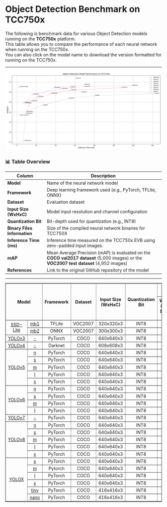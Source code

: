 # Object Detection Benchmark on TCC750x

The following is benchmark data for various Object Detection models running on the **TCC750x** platform.  
This table allows you to compare the performance of each neural network when running on the TCC750x.  
You can also click on the model name to download the version formatted for running on the TCC750x.

---

![OD Model Performance](../../docs/image/od_performance.png)

### 📊 Table Overview

| Column                    | Description                                                                 |
|--------------------------|-----------------------------------------------------------------------------|
| **Model**                | Name of the neural network model     |
| **Framework**            | Deep learning framework used (e.g., PyTorch, TFLite, ONNX)                  |
| **Dataset**              | Evaluation dataset                                                           |
| **Input Size (WxHxC)**   | Model input resolution and channel configuration                            |
| **Quantization Bit**     | Bit-depth used for quantization (e.g., INT8)                                |
| **Binary Files Information**   | Size of the compiled neural network binaries for TCC750X                    |
| **Inference Time (ms)**  | Inference time measured on the TCC750x EVB using zero-padded input images.                               |
| **mAP**             | Mean Average Precision (mAP) is evaluated on the **COCO val2017 dataset** (5,000 images) or the **VOC2007 test dataset** (4,952 images)                    |
| **References**           | Link to the original GitHub repository of the model                         |

---
<table border="1" cellspacing="0" cellpadding="5">
    <thead>
        <tr>
            <th align="center" rowspan="2" colspan="2">Model</th>
            <th rowspan="2">Framework</th>
            <th rowspan="2">Dataset</th>
            <th rowspan="2">Input Size (WxHxC)</th>
            <th rowspan="2">Quantization Bit</th>
            <th colspan="2">Binary Files Information</th>
            <th rowspan="2">Inference Time (ms)</th>
            <th colspan="2">mAP@50</th>
            <th rowspan="2">References</th>
        </tr>
        <tr>
            <th>Weight & Bias Binary (MB)</th>
            <th>Command Binary (KB)</th>
            <th>FP32</th>
            <th>INT8</th>
        </tr>
    </thead>
    <tbody>
        <tr>
            <td align="center" rowspan="2" class="model"><a href="SSDLite">SSD-Lite</a></td> <!-- Model -->
            <td align="center" class="variant"><a href="SSDLite/lite-model_ssd_mobilenet_v1_100_320_fp32_nms_1/">mb1</a></td>
            <td align="center">TFLite</td> <!-- Framework -->
            <td align="center">VOC2007</td> <!-- Detections/DataSet -->
            <td align="center">320x320x3</td> <!-- Input Size (WxHxC) -->
            <td align="center">INT8</td> <!-- Quantization Bit -->
            <td align="center">8</td> <!-- Compiled NN Information: Weight, Bias Binary Size(MB) -->
            <td align="center">44</td> <!-- Compiled NN Information: Command Binary Size(KB) -->
            <td align="center">2.46</td> <!-- Inference Time(msec): EVB -->
            <td align="center">0.376</td> <!-- Evaluation Result: FP32 -->
            <td align="center">0.367</td> <!-- Evaluation Result: INT8 -->
            <td align="center"><a href="https://tfhub.dev/iree/lite-model/ssd_mobilenet_v1_100_320/fp32/nms/1">GitHub<a></td> <!-- References: Link -->
        </tr>
        <tr>
            <td align="center" class="variant"><a href="SSDLite/mb2_ssd_lite/">mb2</a></td> <!-- Model -->
            <td align="center">ONNX</td> <!-- Framework -->
            <td align="center">VOC2007</td> <!-- Detections/DataSet -->
            <td align="center">300x300x3</td> <!-- Input Size (WxHxC) -->
            <td align="center">INT8</td> <!-- Quantization Bit -->
            <td align="center">4</td> <!-- Compiled NN Information: Weight, Bias Binary Size(MB) -->
            <td align="center">56</td> <!-- Compiled NN Information: Command Binary Size(KB) -->
            <td align="center">2.00</td> <!-- Inference Time(msec): EVB -->
            <td align="center">0.661</td> <!-- Evaluation Result: FP32 -->
            <td align="center">0.651</td> <!-- Evaluation Result: INT8 -->
            <td align="center"><a href="https://github.com/openedges/pytorch-ssd">GitHub<a></td> <!-- References: Link -->
        </tr>
        <tr>
            <td align="center" rowspan="1" class="model"><a href="Yolo/yolov3/">YOLOv3</a></td> <!-- Model -->
            <td align="center" class="variant"><a href="Yolo/yolov3/yolov3_640">-</a></td>
            <td align="center">PyTorch</td> <!-- Framework -->
            <td align="center">COCO</td> <!-- Detections/DataSet -->
            <td align="center">640x640x3</td> <!-- Input Size (WxHxC) -->
            <td align="center">INT8</td> <!-- Quantization Bit -->
            <td align="center">60</td> <!-- Compiled NN Information: Weight, Bias Binary Size(MB) -->
            <td align="center">232</td> <!-- Compiled NN Information: Command Binary Size(KB) -->
            <td align="center">63.60</td> <!-- Inference Time(msec): EVB -->
            <td align="center">0.630</td> <!-- Evaluation Result: FP32 IoU=0.50 -->
            <td align="center">0.598</td> <!-- Evaluation Result: INT8 IoU=0.50 -->
            <td align="center"><a href="https://github.com/ultralytics/yolov3">GitHub<a></td> <!-- References: Link -->
        </tr>
        <tr>
            <td align="center" rowspan="1" class="model"><a href="Yolo/yolov4/">YOLOv4</a></td> <!-- Model -->
            <td align="center" class="variant"><a href="Yolo/yolov4/yolov4_608">-</a></td>
            <td align="center">Darknet</td> <!-- Framework -->
            <td align="center">COCO</td> <!-- Detections/DataSet -->
            <td align="center">608x608x3</td> <!-- Input Size (WxHxC) -->
            <td align="center">INT8</td> <!-- Quantization Bit -->
            <td align="center">62</td> <!-- Compiled NN Information: Weight, Bias Binary Size(MB) -->
            <td align="center">308</td> <!-- Compiled NN Information: Command Binary Size(KB) -->
            <td align="center">57.50</td> <!-- Inference Time(msec): EVB -->
            <td align="center">0.748</td> <!-- Evaluation Result: FP32 IoU=0.50 -->
            <td align="center">0.735</td> <!-- Evaluation Result: INT8 IoU=0.50 -->
            <td align="center"><a href="https://github.com/AlexeyAB/darknet/blob/master/cfg/yolov4.cfg">Github<a></td> <!-- References: Link -->
        </tr>
        <tr>
            <td align="center" rowspan="5" class="model"><a href="Yolo/yolov5/">YOLOv5</a></td> <!-- Model -->
            <td align="center" class="variant"><a href="Yolo/yolov5/yolov5n/">n</a></td>
            <td align="center">PyTorch</td> <!-- Framework -->
            <td align="center">COCO</td> <!-- Detections/DataSet -->
            <td align="center">640x640x3</td> <!-- Input Size (WxHxC) -->
            <td align="center">INT8</td> <!-- Quantization Bit -->
            <td align="center">2</td> <!-- Compiled NN Information: Weight, Bias Binary Size(MB) -->
            <td align="center">80</td> <!-- Compiled NN Information: Command Binary Size(KB) -->
            <td align="center">8.97</td> <!-- Inference Time(msec): EVB -->
            <td align="center">0.418</td> <!-- Evaluation Result: FP32 IoU=0.50 -->
            <td align="center">0.383</td> <!-- Evaluation Result: INT8 IoU=0.50 -->
            <td align="center" rowspan="5"><a href="https://github.com/ultralytics/yolov5">GitHub<a></td> <!-- References: Link -->
        </tr>
        <tr>
            <td align="center" class="variant"><a href="Yolo/yolov5/yolov5s/">s</a></td> <!-- Model -->
            <td align="center">PyTorch</td> <!-- Framework -->
            <td align="center">COCO</td> <!-- Detections/DataSet -->
            <td align="center">640x640x3</td> <!-- Input Size (WxHxC) -->
            <td align="center">INT8</td> <!-- Quantization Bit -->
            <td align="center">7</td> <!-- Compiled NN Information: Weight, Bias Binary Size(MB) -->
            <td align="center">144</td> <!-- Compiled NN Information: Command Binary Size(KB) -->
            <td align="center">13.74</td> <!-- Inference Time(msec): EVB -->
            <td align="center">0.533</td> <!-- Evaluation Result: FP32 IoU=0.50 -->
            <td align="center">0.509</td> <!-- Evaluation Result: INT8 IoU=0.50 -->
        </tr>
        <tr>
            <td align="center" class="variant"><a href="Yolo/yolov5/yolov5m/">m</a></td> <!-- Model -->
            <td align="center">PyTorch</td> <!-- Framework -->
            <td align="center">COCO</td> <!-- Detections/DataSet -->
            <td align="center">640x640x3</td> <!-- Input Size (WxHxC) -->
            <td align="center">INT8</td> <!-- Quantization Bit -->
            <td align="center">21</td> <!-- Compiled NN Information: Weight, Bias Binary Size(MB) -->
            <td align="center">188</td> <!-- Compiled NN Information: Command Binary Size(KB) -->
            <td align="center">32.96</td> <!-- Inference Time(msec): EVB -->
            <td align="center">0.610</td> <!-- Evaluation Result: FP32 IoU=0.50 -->
            <td align="center">0.584</td> <!-- Evaluation Result: INT8 IoU=0.50 -->
        </tr>
        <tr>
            <td align="center" class="variant"><a href="Yolo/yolov5/yolov5l/">l</a></td> <!-- Model -->
            <td align="center">PyTorch</td> <!-- Framework -->
            <td align="center">COCO</td> <!-- Detections/DataSet -->
            <td align="center">640x640x3</td> <!-- Input Size (WxHxC) -->
            <td align="center">INT8</td> <!-- Quantization Bit -->
            <td align="center">45</td> <!-- Compiled NN Information: Weight, Bias Binary Size(MB) -->
            <td align="center">308</td> <!-- Compiled NN Information: Command Binary Size(KB) -->
            <td align="center">54.01</td> <!-- Inference Time(msec): EVB -->
            <td align="center">0.644</td> <!-- Evaluation Result: FP32 IoU=0.50 -->
            <td align="center">0.619</td> <!-- Evaluation Result: INT8 IoU=0.50 -->
        </tr>
        <tr>
            <td align="center" class="variant"><a href="Yolo/yolov5/yolov5x/">x</a></td> <!-- Model -->
            <td align="center">PyTorch</td> <!-- Framework -->
            <td align="center">COCO</td> <!-- Detections/DataSet -->
            <td align="center">640x640x3</td> <!-- Input Size (WxHxC) -->
            <td align="center">INT8</td> <!-- Quantization Bit -->
            <td align="center">83</td> <!-- Compiled NN Information: Weight, Bias Binary Size(MB) -->
            <td align="center">460</td> <!-- Compiled NN Information: Command Binary Size(KB) -->
            <td align="center">104.11</td> <!-- Inference Time(msec): EVB -->
            <td align="center">0.660</td> <!-- Evaluation Result: FP32 IoU=0.50 -->
            <td align="center">0.643</td> <!-- Evaluation Result: INT8 IoU=0.50 -->
        </tr>
        <tr>
            <td align="center" rowspan="4" class="model"><a href="Yolo/yolov6/">YOLOv6</a></td> <!-- Model -->
            <td align="center" class="variant"><a href="Yolo/yolov6/yolov6n/">n</a></td> <!-- Models: Variant -->
            <td align="center">PyTorch</td> <!-- Framework -->
            <td align="center">COCO</td> <!-- Detections/DataSet -->
            <td align="center">640x640x3</td> <!-- Input Size (WxHxC) -->
            <td align="center">INT8</td> <!-- Quantization Bit -->
            <td align="center">5</td> <!-- Compiled NN Information: Weight, Bias Binary Size(MB) -->
            <td align="center">40</td> <!-- Compiled NN Information: Command Binary Size(KB) -->
            <td align="center">6.50</td> <!-- Inference Time(msec): EVB -->
            <td align="center">0.514</td> <!-- Evaluation Result: FP32 IoU=0.50 -->
            <td align="center">0.493</td> <!-- Evaluation Result: INT8 IoU=0.50 -->
            <td align="center" rowspan="4"><a href="https://github.com/meituan/YOLOv6">GitHub<a></td> <!-- References: Link -->
        </tr>
        <tr>
            <td align="center" class="variant"><a href="Yolo/yolov6/yolov6s/">s</a></td> <!-- Model -->
            <td align="center">PyTorch</td> <!-- Framework -->
            <td align="center">COCO</td> <!-- Detections/DataSet -->
            <td align="center">640x640x3</td> <!-- Input Size (WxHxC) -->
            <td align="center">INT8</td> <!-- Quantization Bit -->
            <td align="center">18</td> <!-- Compiled NN Information: Weight, Bias Binary Size(MB) -->
            <td align="center">84</td> <!-- Compiled NN Information: Command Binary Size(KB) -->
            <td align="center">20.43</td> <!-- Inference Time(msec): EVB -->
            <td align="center">0.597</td> <!-- Evaluation Result: FP32 IoU=0.50 -->
            <td align="center">0.552</td> <!-- Evaluation Result: INT8 IoU=0.50 -->
        </tr>
        <tr>
            <td align="center" class="variant"><a href="Yolo/yolov6/yolov6m/">m</a></td> <!-- Model -->
            <td align="center">PyTorch</td> <!-- Framework -->
            <td align="center">COCO</td> <!-- Detections/DataSet -->
            <td align="center">640x640x3</td> <!-- Input Size (WxHxC) -->
            <td align="center">INT8</td> <!-- Quantization Bit -->
            <td align="center">34</td> <!-- Compiled NN Information: Weight, Bias Binary Size(MB) -->
            <td align="center">116</td> <!-- Compiled NN Information: Command Binary Size(KB) -->
            <td align="center">36.80</td> <!-- Inference Time(msec): EVB -->
            <td align="center">0.648</td> <!-- Evaluation Result: FP32 IoU=0.50 -->
            <td align="center">0.643</td> <!-- Evaluation Result: INT8 IoU=0.50 -->
        </tr>
        <tr>
            <td align="center" class="variant"><a href="Yolo/yolov6/yolov6l/">l</a></td> <!-- Model -->
            <td align="center">PyTorch</td> <!-- Framework -->
            <td align="center">COCO</td> <!-- Detections/DataSet -->
            <td align="center">640x640x3</td> <!-- Input Size (WxHxC) -->
            <td align="center">INT8</td> <!-- Quantization Bit -->
            <td align="center">57</td> <!-- Compiled NN Information: Weight, Bias Binary Size(MB) -->
            <td align="center">240</td> <!-- Compiled NN Information: Command Binary Size(KB) -->
            <td align="center">67.35</td> <!-- Inference Time(msec): EVB -->
            <td align="center">0.683</td> <!-- Evaluation Result: FP32 IoU=0.50 -->
            <td align="center">0.673</td> <!-- Evaluation Result: INT8 IoU=0.50 -->
        </tr>
        <tr>
            <td align="center" rowspan="1" class="model"><a href="Yolo/yolov7/">YOLOv7</a></td> <!-- Model -->
            <td align="center" class="variant"><a href="Yolo/yolov7/yolov7_640">-</a></td>
            <td align="center">PyTorch</td> <!-- Framework -->
            <td align="center">COCO</td> <!-- Detections/DataSet -->
            <td align="center">640x640x3</td> <!-- Input Size (WxHxC) -->
            <td align="center">INT8</td> <!-- Quantization Bit -->
            <td align="center">36</td> <!-- Compiled NN Information: Weight, Bias Binary Size(MB) -->
            <td align="center">244</td> <!-- Compiled NN Information: Command Binary Size(KB) -->
            <td align="center">50.21</td> <!-- Inference Time(msec): EVB -->
            <td align="center">0.662</td> <!-- Evaluation Result: FP32 IoU=0.50 -->
            <td align="center">0.648</td> <!-- Evaluation Result: INT8 IoU=0.50 -->
            <td align="center"><a href="https://github.com/WongKinYiu/yolov7">GitHub<a></td> <!-- References: Link -->
        </tr>
        <tr>
            <td align="center" rowspan="5" class="model"><a href="Yolo/yolov8/">YOLOv8</a></td> <!-- Model -->
            <td align="center" class="variant"><a href="Yolo/yolov8/yolov8n/">n</a></td>
            <td align="center">PyTorch</td> <!-- Framework -->
            <td align="center">COCO</td> <!-- Detections/DataSet -->
            <td align="center">640x640x3</td> <!-- Input Size (WxHxC) -->
            <td align="center">INT8</td> <!-- Quantization Bit -->
            <td align="center">4</td> <!-- Compiled NN Information: Weight, Bias Binary Size(MB) -->
            <td align="center">72</td> <!-- Compiled NN Information: Command Binary Size(KB) -->
            <td align="center">8.09</td> <!-- Inference Time(msec): EVB -->
            <td align="center">0.501</td> <!-- Evaluation Result: FP32 IoU=0.50 -->
            <td align="center">0.488</td> <!-- Evaluation Result: INT8 IoU=0.50 -->
            <td align="center" rowspan="5"><a href="https://github.com/ultralytics/ultralytics">GitHub<a></td> <!-- References: Link -->
        </tr>
        <tr>
            <td align="center" class="variant"><a href="Yolo/yolov8/yolov8s/">s</a></td> <!-- Model -->
            <td align="center">PyTorch</td> <!-- Framework -->
            <td align="center">COCO</td> <!-- Detections/DataSet -->
            <td align="center">640x640x3</td> <!-- Input Size (WxHxC) -->
            <td align="center">INT8</td> <!-- Quantization Bit -->
            <td align="center">11</td> <!-- Compiled NN Information: Weight, Bias Binary Size(MB) -->
            <td align="center">92</td> <!-- Compiled NN Information: Command Binary Size(KB) -->
            <td align="center">15.49</td> <!-- Inference Time(msec): EVB -->
            <td align="center">0.586</td> <!-- Evaluation Result: FP32 IoU=0.50 -->
            <td align="center">0.576</td> <!-- Evaluation Result: INT8 IoU=0.50 -->
        </tr>
        <tr>
            <td align="center" class="variant"><a href="Yolo/yolov8/yolov8m/">m</a></td> <!-- Model -->
            <td align="center">PyTorch</td> <!-- Framework -->
            <td align="center">COCO</td> <!-- Detections/DataSet -->
            <td align="center">640x640x3</td> <!-- Input Size (WxHxC) -->
            <td align="center">INT8</td> <!-- Quantization Bit -->
            <td align="center">25</td> <!-- Compiled NN Information: Weight, Bias Binary Size(MB) -->
            <td align="center">156</td> <!-- Compiled NN Information: Command Binary Size(KB) -->
            <td align="center">39.31</td> <!-- Inference Time(msec): EVB -->
            <td align="center">0.644</td> <!-- Evaluation Result: FP32 IoU=0.50 -->
            <td align="center">0.632</td> <!-- Evaluation Result: INT8 IoU=0.50 -->
        </tr>
        <tr>
            <td align="center" class="variant"><a href="Yolo/yolov8/yolov8l/">l</a></td> <!-- Model -->
            <td align="center">PyTorch</td> <!-- Framework -->
            <td align="center">COCO</td> <!-- Detections/DataSet -->
            <td align="center">640x640x3</td> <!-- Input Size (WxHxC) -->
            <td align="center">INT8</td> <!-- Quantization Bit -->
            <td align="center">42</td> <!-- Compiled NN Information: Weight, Bias Binary Size(MB) -->
            <td align="center">248</td> <!-- Compiled NN Information: Command Binary Size(KB) -->
            <td align="center">67.04</td> <!-- Inference Time(msec): EVB -->
            <td align="center">0.670</td> <!-- Evaluation Result: FP32 IoU=0.50 -->
            <td align="center">0.654</td> <!-- Evaluation Result: INT8 IoU=0.50 -->
        </tr>
        <tr>
            <td align="center" class="variant"><a href="Yolo/yolov8/yolov8x/">x</a></td> <!-- Model -->
            <td align="center">PyTorch</td> <!-- Framework -->
            <td align="center">COCO</td> <!-- Detections/DataSet -->
            <td align="center">640x640x3</td> <!-- Input Size (WxHxC) -->
            <td align="center">INT8</td> <!-- Quantization Bit -->
            <td align="center">66</td> <!-- Compiled NN Information: Weight, Bias Binary Size(MB) -->
            <td align="center">436</td> <!-- Compiled NN Information: Command Binary Size(KB) -->
            <td align="center">113.31</td> <!-- Inference Time(msec): EVB -->
            <td align="center">0.681</td> <!-- Evaluation Result: FP32 IoU=0.50 -->
            <td align="center">0.664</td> <!-- Evaluation Result: INT8 IoU=0.50 -->
        </tr>
        <tr>
            <td align="center" rowspan="6" class="model"><a href="Yolo/yoloX/">YOLOX</a></td> <!-- Model -->
            <td align="center" class="variant"><a href="Yolo/yoloX/yolox_s/">s</a></td> <!-- Model -->
            <td align="center">PyTorch</td> <!-- Framework -->
            <td align="center">COCO</td> <!-- Detections/DataSet -->
            <td align="center">640x640x3</td> <!-- Input Size (WxHxC) -->
            <td align="center">INT8</td> <!-- Quantization Bit -->
            <td align="center">9</td> <!-- Compiled NN Information: Weight, Bias Binary Size(MB) -->
            <td align="center">188</td> <!-- Compiled NN Information: Command Binary Size(KB) -->
            <td align="center">TBD</td> <!-- Inference Time(msec): EVB -->
            <td align="center">0.473</td> <!-- Evaluation Result: FP32 IoU=0.50 -->
            <td align="center">0.467</td> <!-- Evaluation Result: INT8 IoU=0.50 -->
            <td align="center" rowspan="6"><a href="https://github.com/Megvii-BaseDetection/YOLOX">GitHub<a></td> <!-- References: Link -->
        </tr>
        <tr>
            <td align="center" class="variant"><a href="Yolo/yoloX/yolox_m/">m</a></td> <!-- Model -->
            <td align="center">Pytorch</td> <!-- Framework -->
            <td align="center">COCO</td> <!-- Detections/DataSet -->
            <td align="center">640x640x3</td> <!-- Input Size (WxHxC) -->
            <td align="center">INT8</td> <!-- Quantization Bit -->
            <td align="center">25</td> <!-- Compiled NN Information: Weight, Bias Binary Size(MB) -->
            <td align="center">236</td> <!-- Compiled NN Information: Command Binary Size(KB) -->
            <td align="center">49.35</td> <!-- Inference Time(msec): EVB -->
            <td align="center">0.542</td> <!-- Evaluation Result: FP32 IoU=0.50 -->
            <td align="center">0.536</td> <!-- Evaluation Result: INT8 IoU=0.50 -->
        </tr>
        <tr>
            <td align="center" class="variant"><a href="Yolo/yoloX/yolox_l/">l</a></td> <!-- Model -->
            <td align="center">PyTorch</td> <!-- Framework -->
            <td align="center">COCO</td> <!-- Detections/DataSet -->
            <td align="center">640x640x3</td> <!-- Input Size (WxHxC) -->
            <td align="center">INT8</td> <!-- Quantization Bit -->
            <td align="center">52</td> <!-- Compiled NN Information: Weight, Bias Binary Size(MB) -->
            <td align="center">372</td> <!-- Compiled NN Information: Command Binary Size(KB) -->
            <td align="center">77.11</td> <!-- Inference Time(msec): EVB -->
            <td align="center">0.572</td> <!-- Evaluation Result: FP32 IoU=0.50 -->
            <td align="center">0.565</td> <!-- Evaluation Result: INT8 IoU=0.50 -->
        </tr>
        <tr>
            <td align="center" class="variant"><a href="Yolo/yoloX/yolox_x/">x</a></td> <!-- Model -->
            <td align="center">PyTorch</td> <!-- Framework -->
            <td align="center">COCO</td> <!-- Detections/DataSet -->
            <td align="center">640x640x3</td> <!-- Input Size (WxHxC) -->
            <td align="center">INT8</td> <!-- Quantization Bit -->
            <td align="center">95</td> <!-- Compiled NN Information: Weight, Bias Binary Size(MB) -->
            <td align="center">560</td> <!-- Compiled NN Information: Command Binary Size(KB) -->
            <td align="center">TBD</td> <!-- Inference Time(msec): EVB -->
            <td align="center">0.591</td> <!-- Evaluation Result: FP32 IoU=0.50 -->
            <td align="center">0.583</td> <!-- Evaluation Result: INT8 IoU=0.50 -->
        </tr>
        <tr>
            <td align="center" class="variant"><a href="Yolo/yoloX/yolox_tiny/">tiny</a></td> <!-- Model -->
            <td align="center">PyTorch</td> <!-- Framework -->
            <td align="center">COCO</td> <!-- Detections/DataSet -->
            <td align="center">416x416x3</td> <!-- Input Size (WxHxC) -->
            <td align="center">INT8</td> <!-- Quantization Bit -->
            <td align="center">5</td> <!-- Compiled NN Information: Weight, Bias Binary Size(MB) -->
            <td align="center">64</td> <!-- Compiled NN Information: Command Binary Size(KB) -->
            <td align="center">TBD</td> <!-- Inference Time(msec): EVB -->
            <td align="center">0.411</td> <!-- Evaluation Result: FP32 IoU=0.50 -->
            <td align="center">0.401</td> <!-- Evaluation Result: INT8 IoU=0.50 -->
        </tr>
        <tr>
            <td align="center" class="variant"><a href="Yolo/yoloX/yolox_nano/">nano</a></td> <!-- Model -->
            <td align="center">PyTorch</td> <!-- Framework -->
            <td align="center">COCO</td> <!-- Detections/DataSet -->
            <td align="center">416x416x3</td> <!-- Input Size (WxHxC) -->
            <td align="center">INT8</td> <!-- Quantization Bit -->
            <td align="center">1</td> <!-- Compiled NN Information: Weight, Bias Binary Size(MB) -->
            <td align="center">64</td> <!-- Compiled NN Information: Command Binary Size(KB) -->
            <td align="center">6.09</td> <!-- Inference Time(msec): EVB -->
            <td align="center">0.326</td> <!-- Evaluation Result: FP32 IoU=0.50 -->
            <td align="center">0.112</td> <!-- Evaluation Result: INT8 IoU=0.50 -->
        </tr>
    </tbody>
</table>


